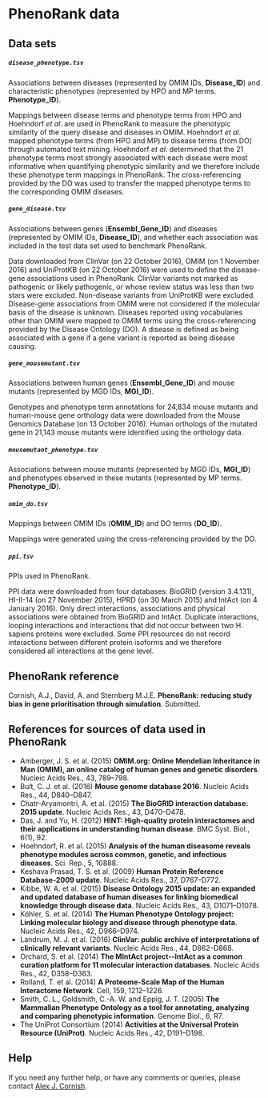 PhenoRank data
=====================


Data sets
----------

##### `disease_phenotype.tsv`
Associations between diseases (represented by OMIM IDs, **Disease_ID**) and characteristic phenotypes (represented by HPO and MP terms. **Phenotype_ID**).

Mappings between disease terms and phenotype terms from HPO and Hoehndorf *et al*. are used in PhenoRank to measure the phenotypic similarity of the query disease and diseases in OMIM. Hoehndorf *et al*. mapped phenotype terms (from HPO and MP) to disease terms (from DO) through automated text mining. Hoehndorf *et al*. determined that the 21 phenotype terms most strongly associated with each disease were most informative when quantifying phenotypic similarity and we therefore include these phenotype term mappings in PhenoRank. The cross-referencing provided by the DO was used to transfer the mapped phenotype terms to the corresponding OMIM diseases. 


##### `gene_disease.tsv`
Associations between genes (**Ensembl_Gene_ID**) and diseases (represented by OMIM IDs, **Disease_ID**), and whether each association was included in the test data set used to benchmark PhenoRank. 

Data downloaded from ClinVar (on 22 October 2016), OMIM (on 1 November 2016) and UniProtKB (on 22 October 2016) were used to define the disease-gene associations used in PhenoRank. ClinVar variants not marked as pathogenic or likely pathogenic, or whose review status was less than two stars were excluded. Non-disease variants from UniProtKB were excluded. Disease-gene associations from OMIM were not considered if the molecular basis of the disease is unknown. Diseases reported using vocabularies other than OMIM were mapped to OMIM terms using the cross-referencing provided by the Disease Ontology (DO). A disease is defined as being associated with a gene if a gene variant is reported as being disease causing.


##### `gene_mousemutant.tsv`
Associations between human genes (**Ensembl_Gene_ID**) and mouse mutants (represented by MGD IDs, **MGI_ID**).

Genotypes and phenotype term annotations for 24,834 mouse mutants and human-mouse gene orthology data were downloaded from the Mouse Genomics Database (on 13 October 2016). Human orthologs of the mutated gene in 21,143 mouse mutants were identified using the orthology data.


##### `mousemutant_phenotype.tsv`
Associations between mouse mutants (represented by MGD IDs, **MGI_ID**) and phenotypes observed in these mutants (represented by MP terms. **Phenotype_ID**).


##### `omim_do.tsv`
Mappings between OMIM IDs (**OMIM_ID**) and DO terms (**DO_ID**).

Mappings were generated using the cross-referencing provided by the DO. 


##### `ppi.tsv`
PPIs used in PhenoRank. 

PPI data were downloaded from four databases: BioGRID (version 3.4.131), HI-II-14 (on 27 November 2015), HPRD (on 30 March 2015) and IntAct (on 4 January 2016). Only direct interactions, associations and physical associations were obtained from BioGRID and IntAct. Duplicate interactions, looping interactions and interactions that did not occur between two H. sapiens proteins were excluded. Some PPI resources do not record interactions between different protein isoforms and we therefore considered all interactions at the gene level. 



PhenoRank reference
----------
Cornish, A.J., David, A. and Sternberg M.J.E. **PhenoRank: reducing study bias in gene prioritisation through simulation**. Submitted. 



References for sources of data used in PhenoRank
----------
- Amberger, J. S. et al. (2015) **OMIM.org: Online Mendelian Inheritance in Man (OMIM), an online catalog of human genes and genetic disorders**. Nucleic Acids Res., 43, 789–798.
- Bult, C. J. et al. (2016) **Mouse genome database 2016**. Nucleic Acids Res., 44, D840–D847.
- Chatr-Aryamontri, A. et al. (2015) **The BioGRID interaction database: 2015 update**. Nucleic Acids Res., 43, D470–D478.
- Das, J. and Yu, H. (2012) **HINT: High-quality protein interactomes and their applications in understanding human disease**. BMC Syst. Biol., 6(1), 92.
- Hoehndorf, R. et al. (2015) **Analysis of the human diseasome reveals phenotype modules across common, genetic, and infectious diseases**. Sci. Rep., 5, 10888.
- Keshava Prasad, T. S. et al. (2009) **Human Protein Reference Database-2009 update**. Nucleic Acids Res., 37, D767–D772.
- Kibbe, W. A. et al. (2015) **Disease Ontology 2015 update: an expanded and updated database of human diseases for linking biomedical knowledge through disease data**. Nucleic Acids Res., 43, D1071–D1078.
- Köhler, S. et al. (2014) **The Human Phenotype Ontology project: Linking molecular biology and disease through phenotype data**. Nucleic Acids Res., 42, D966–D974.
- Landrum, M. J. et al. (2016) **ClinVar: public archive of interpretations of clinically relevant variants**. Nucleic Acids Res., 44, D862–D868.
- Orchard, S. et al. (2014) **The MIntAct project--IntAct as a common curation platform for 11 molecular interaction databases**. Nucleic Acids Res., 42, D358–D363.
- Rolland, T. et al. (2014) **A Proteome-Scale Map of the Human Interactome Network**. Cell, 159, 1212–1226.
- Smith, C. L., Goldsmith, C.-A. W. and Eppig, J. T. (2005) **The Mammalian Phenotype Ontology as a tool for annotating, analyzing and comparing phenotypic information**. Genome Biol., 6, R7.
- The UniProt Consortium (2014) **Activities at the Universal Protein Resource (UniProt)**. Nucleic Acids Res., 42, D191–D198.



Help
----------
If you need any further help, or have any comments or queries, please contact [Alex J. Cornish][1].

[1]: http://alexjcornish.com/
